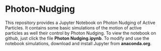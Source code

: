 # Photon-Nudging

This repository provides a Jupyter Notebook on Photon Nudging of Active Particles. It contains some basic simulations of the motion of active particles as well their control by Photon Nudging.
To view the notebook on github, just click the file **Photon Nudging.ipynb**. To modify and use the notebook simulations, download and install Jupyter from **anaconda.org**.
